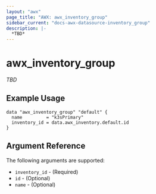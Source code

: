```yaml
---
layout: "awx"
page_title: "AWX: awx_inventory_group"
sidebar_current: "docs-awx-datasource-inventory_group"
description: |-
  *TBD*
---
```


# awx_inventory_group

*TBD*

## Example Usage

```hcl
data "awx_inventory_group" "default" {
  name         = "k3sPrimary"
  inventory_id = data.awx_inventory.default.id
}
```

## Argument Reference

The following arguments are supported:

* `inventory_id` - (Required) 
* `id` - (Optional) 
* `name` - (Optional) 

